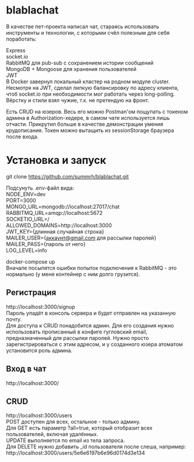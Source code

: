 # blablachat
В качестве пет-проекта написал чат, стараясь использовать инструменты и технологии, с которыми счёл полезным для себя поработать:  

Express  
socket.io  
RabbitMQ для pub-sub с сохранением истории сообщений  
MongoDB + Mongoose для хранения пользователей  
JWT  
В Docker завернул локальный кластер на родном модуле cluster. Несмотря на JWT, сделал липкую балансировку по адресу клиента, чтоб socket.io при необходимости мог работать через long-polling.
Вёрстку и стили взял чужие, т.к. не претендую на фронт. 

Есть CRUD на юзеров. Весь его можно Postman'ом пощупать с токеном админа в Authorization-хедере, в самом чате используется лишь отчасти. Прикрутил больше в качестве демонстрации умения крудописания. Токен можно вытащить из sessionStorage браузера после входа.  

# Установка и запуск
git clone https://github.com/summrh/blablachat.git  

Подсунуть .env-файл вида:  
NODE_ENV=dev  
PORT=3000  
MONGO_URL=mongodb://localhost:27017/chat  
RABBITMQ_URL=amqp://localhost:5672  
SOCKETIO_URL=/  
ALLOWED_DOMAINS=http://localhost:3000  
JWT_KEY={длинная случайная строка}  
MAILER_USER={аккаунт@gmail.com для рассылки паролей}  
MAILER_PASS={пароль от него}  
LOG_LEVEL=info  

docker-compose up  
Вначале посыпятся ошибки попыток подключения к RabbitMQ - это нормально (у меня контейнер с ним долго грузится).  

Регистрация
--------------
http://localhost:3000/signup  
Пароль упадёт в консоль сервера и будет отправлен на указанную почту.  
Для доступа к CRUD понадобится админ. Для его создания нужно использовать прописанный в конфиге гугловский email, предназначенный для рассылки паролей. Нужно просто зарегистрироваться с этим адресом, и у созданного юзера атоматом установится роль админа.  

Вход в чат
--------------
http://localhost:3000/  

CRUD
--------------
http://localhost:3000/users  
POST доступен для всех, остальное - только админу.  
Для GET есть параметр ?all=true, который отобразит всех пользователей, включая удалённых.  
UPDATE выполняется по email из тела запроса.  
Для DELETE нужно добавить _id пользователя после слеша, например:  
http://localhost:3000/users/5e6e6197b6e96d0174d3e134  
